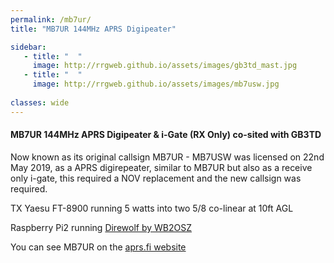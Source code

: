 ```yaml
---
permalink: /mb7ur/
title: "MB7UR 144MHz APRS Digipeater"

sidebar:
   - title: "  "
     image: http://rrgweb.github.io/assets/images/gb3td_mast.jpg
   - title: "  "
     image: http://rrgweb.github.io/assets/images/mb7usw.jpg
     
classes: wide
---
```


#### MB7UR 144MHz APRS Digipeater & i-Gate (RX Only) co-sited with GB3TD 

Now known as its original callsign MB7UR - MB7USW was licensed on 22nd May 2019, as a APRS digirepeater, similar to MB7UR but also as a receive only i-gate, this required a NOV replacement and the new callsign was required.

TX Yaesu FT-8900 running 5 watts into two 5/8 co-linear at 10ft AGL

Raspberry Pi2 running [Direwolf by WB2OSZ](https://github.com/wb2osz/direwolf)

You can see MB7UR on the [aprs.fi website](http://aprs.fi/#!call=a%2FMB7UR&timerange=3600&tail=3600)

